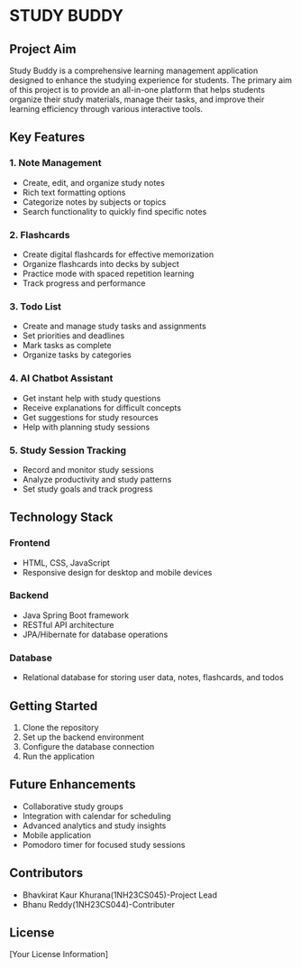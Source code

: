 # STUDY BUDDY 

## Project Aim
Study Buddy is a comprehensive learning management application designed to enhance the studying experience for students. The primary aim of this project is to provide an all-in-one platform that helps students organize their study materials, manage their tasks, and improve their learning efficiency through various interactive tools.

## Key Features

### 1. Note Management
- Create, edit, and organize study notes
- Rich text formatting options
- Categorize notes by subjects or topics
- Search functionality to quickly find specific notes

### 2. Flashcards
- Create digital flashcards for effective memorization
- Organize flashcards into decks by subject
- Practice mode with spaced repetition learning
- Track progress and performance

### 3. Todo List
- Create and manage study tasks and assignments
- Set priorities and deadlines
- Mark tasks as complete
- Organize tasks by categories

### 4. AI Chatbot Assistant
- Get instant help with study questions
- Receive explanations for difficult concepts
- Get suggestions for study resources
- Help with planning study sessions

### 5. Study Session Tracking
- Record and monitor study sessions
- Analyze productivity and study patterns
- Set study goals and track progress

## Technology Stack

### Frontend
- HTML, CSS, JavaScript
- Responsive design for desktop and mobile devices

### Backend
- Java Spring Boot framework
- RESTful API architecture
- JPA/Hibernate for database operations

### Database
- Relational database for storing user data, notes, flashcards, and todos

## Getting Started
1. Clone the repository
2. Set up the backend environment
3. Configure the database connection
4. Run the application

## Future Enhancements
- Collaborative study groups
- Integration with calendar for scheduling
- Advanced analytics and study insights
- Mobile application
- Pomodoro timer for focused study sessions

## Contributors
- Bhavkirat Kaur Khurana(1NH23CS045)-Project Lead
- Bhanu Reddy(1NH23CS044)-Contributer

## License
[Your License Information]
